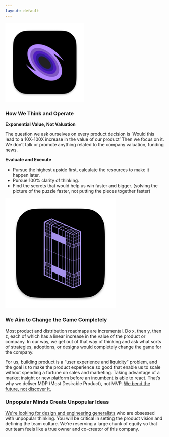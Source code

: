 ```yaml
---
layout: default
---
```


<img src="images/Gargantua.png" alt="sample image" width="250" height="250">



### How We Think and Operate

**Exponential Value, Not Valuation**

The question we ask ourselves on every product decision is ‘Would this lead to a 10X-100X increase in the value of our product’ Then we focus on it. We don’t talk or promote anything related to the company valuation, funding news.


**Evaluate and Execute**

- Pursue the highest upside first, calculate the resources to make it happen later.
- Pursue 100% clarity of thinking.
- Find the secrets that would help us win faster and bigger. (solving the picture of the puzzle faster, not putting the pieces together faster)


<img src="images/tars-sub.png" alt="sample image" width="350" height="350">


### We Aim to Change the Game Completely

Most product and distribution roadmaps are incremental. Do x, then y, then z, each of which has a linear increase in the value of the product or company. In our way, we get out of that way of thinking and ask what sorts of strategies, adoptions, or designs would completely change the game for the company.

For us, building product is a “user experience and liquidity” problem, and the goal is to make the product experience so good that enable us to scale without spending a fortune on sales and marketing. Taking advantage of a market insight or new platform before an incumbent is able to react. That’s why we deliver MDP (Most Desirable Product), not MVP. [We bend the future, not discover It.](http://www.ab0ve.co/2040/06/11/strategy.html)


### Unpopular Minds Create Unpopular Ideas

[We're looking for design and engineering generalists](mailto:allen@readyplayerx.com) who are obsessed with unpopular thinking. You will be critical in setting the product vision and defining the team culture. We’re reserving a large chunk of equity so that our team feels like a true owner and co-creator of this company.









